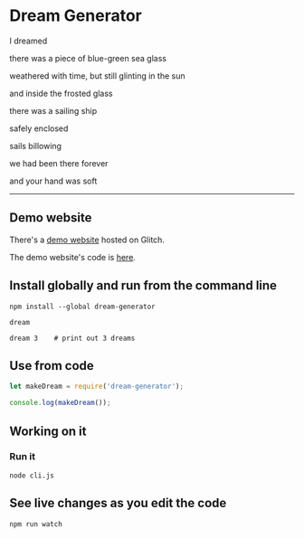 # Dream Generator

I dreamed

there was a piece of blue-green sea glass

weathered with time, but still glinting in the sun

and inside the frosted glass

there was a sailing ship

safely enclosed

sails billowing

we had been there forever

and your hand was soft

---

## Demo website

There's a [demo website](https://dream-generator.glitch.me) hosted on Glitch.

The demo website's code is [here](https://github.com/cinnamon-bun/dream-generator-website).

## Install globally and run from the command line

```
npm install --global dream-generator

dream

dream 3    # print out 3 dreams
```

## Use from code

```js
let makeDream = require('dream-generator');

console.log(makeDream());
```

## Working on it
### Run it

`node cli.js`

## See live changes as you edit the code

`npm run watch`
